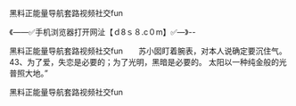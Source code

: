 黑料正能量导航套路视频社交fun

《——✅手机浏览器打开网沚【ｄ8ｓ８.c０m】✅—》--

黑料正能量导航套路视频社交fun　　苏小囡盯着腕表，对本人说确定要沉住气。
	43、为了爱，失恋是必要的；为了光明，黑暗是必要的。
太阳以一种纯金般的光普照大地。”





黑料正能量导航套路视频社交fun
